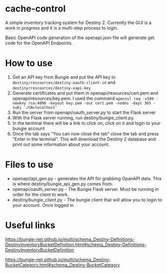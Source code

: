 # cache-control
A simple inventory tracking system for Destiny 2.
Currently the GUI is a work in progress and it is a multi-step process to login.

Basic OpenAPI code generation of the openapi.json file will generate get code for the OpenAPI Endpoints.

# How to use
1) Get an API key from Bungie and put the API key to `destiny/rescources/destiny-oauth-client-id` and `destiny/rescources/destiny-xapi-key`
2) Generate certificates and put them in openapi/resources/cert.pem and openapi/resources/key.pem.  I used the command `openssl req -x509 -newkey rsa:4096 -keyout key.pem -out cert.pem -nodes -days 365 -subj '/CN=localhost'`
3) Run the server from openapi/oauth_server.py to start the Flask server
4) With the Flask server running, run destiny/bungie_client.py.
5) In the terminal there will be a link to click on, click on it and login to your bungie account
6) Once the tab says "You can now close the tab" close the tab and press "Enter in the terminal".  This will download the Destiny 2 database and print out some information about your account.

# Files to use
* openapi/api_gen.py - generates the API for grabbing OpanAPI data.  This is where destiny/bungie_api_gen.py comes from.
* openapi/oauth_server.py - The Bungie Flask server.  Must be running in order for the client to work.
* destiny/bungie_client.py - The bungie client that will allow you to login to your account.  Once logged in 

# Useful links
https://bungie-net.github.io/multi/schema_Destiny-Definitions-DestinyInventoryBucketDefinition.html#schema_Destiny-Definitions-DestinyInventoryBucketDefinition

https://bungie-net.github.io/multi/schema_Destiny-BucketCategory.html#schema_Destiny-BucketCategory